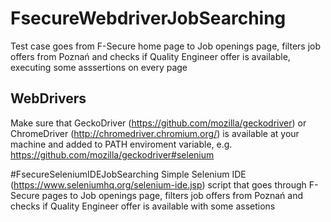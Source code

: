# FsecureWebdriverJobSearching
Test case goes from F-Secure home page to Job openings page, filters job offers from Poznań and checks if Quality Engineer offer is available, executing some asssertions on every page

## WebDrivers
Make sure that GeckoDriver (https://github.com/mozilla/geckodriver) or ChromeDriver (http://chromedriver.chromium.org/) is available at your machine and added to PATH enviroment variable, e.g. https://github.com/mozilla/geckodriver#selenium

#FsecureSeleniumIDEJobSearching
Simple Selenium IDE (https://www.seleniumhq.org/selenium-ide.jsp) script that goes through F-Secure pages to Job openings page, filters job offers from Poznań and checks if Quality Engineer offer is available with some assetions